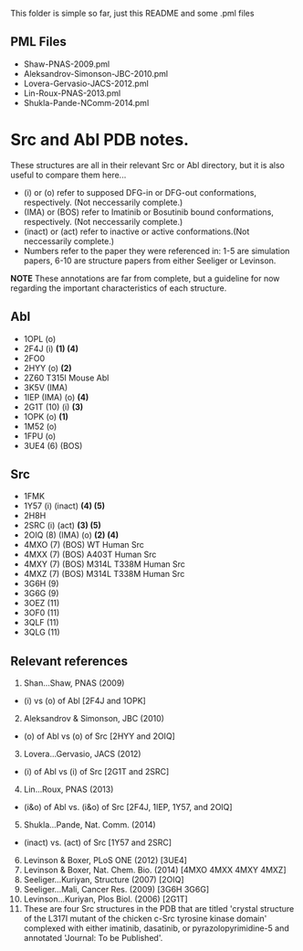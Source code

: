 This folder is simple so far, just this README and some .pml files

PML Files
---------

* Shaw-PNAS-2009.pml
* Aleksandrov-Simonson-JBC-2010.pml
* Lovera-Gervasio-JACS-2012.pml
* Lin-Roux-PNAS-2013.pml
* Shukla-Pande-NComm-2014.pml


# Src and Abl PDB notes. 

These structures are all in their relevant Src or Abl directory, but it is also useful to compare them here...

* (i) or (o) refer to supposed DFG-in or DFG-out conformations, respectively. (Not neccessarily complete.)
* (IMA) or (BOS) refer to Imatinib or Bosutinib bound conformations, respectively. (Not neccessarily complete.)
* (inact) or (act) refer to inactive or active conformations.(Not neccessarily complete.)
* Numbers refer to the paper they were referenced in: 1-5 are simulation papers, 6-10 are structure papers from either Seeliger or Levinson.

**NOTE** These annotations are far from complete, but a guideline for now regarding the important characteristics of each structure.

Abl
---

* 1OPL (o)
* 2F4J (i) **(1) (4)**
* 2FO0
* 2HYY (o) **(2)**
* 2Z60 T315I Mouse Abl
* 3K5V (IMA)
* 1IEP (IMA) (o) **(4)**
* 2G1T (10) (i) **(3)**
* 1OPK (o) **(1)**
* 1M52 (o)
* 1FPU (o)
* 3UE4 (6) (BOS)

Src
---

* 1FMK
* 1Y57 (i) (inact) **(4) (5)**
* 2H8H
* 2SRC (i) (act) **(3) (5)**
* 2OIQ (8) (IMA) (o) **(2) (4)**
* 4MXO (7) (BOS) WT Human Src
* 4MXX (7) (BOS) A403T Human Src
* 4MXY (7) (BOS) M314L T338M Human Src
* 4MXZ (7) (BOS) M314L T338M Human Src 
* 3G6H (9)
* 3G6G (9)
* 3OEZ (11)
* 3OF0 (11)
* 3QLF (11)
* 3QLG (11)   


Relevant references
-------------------

1. Shan...Shaw, PNAS (2009)  
 - (i) vs (o) of Abl [2F4J and 1OPK]
2. Aleksandrov & Simonson, JBC (2010)            
 - (o) of Abl vs (o) of Src [2HYY and 2OIQ]
3. Lovera...Gervasio, JACS (2012)           
 - (i) of Abl vs (i) of Src [2G1T and 2SRC]
4. Lin...Roux, PNAS (2013)    
 - (i&o) of Abl vs. (i&o) of Src [2F4J, 1IEP, 1Y57, and 2OIQ]
5. Shukla...Pande, Nat. Comm. (2014)     
 - (inact) vs. (act) of Src [1Y57 and 2SRC]
6. Levinson & Boxer, PLoS ONE (2012) [3UE4]
7. Levinson & Boxer, Nat. Chem. Bio. (2014) [4MXO 4MXX 4MXY 4MXZ]
8. Seeliger...Kuriyan, Structure (2007) [2OIQ]
9. Seeliger...Mali, Cancer Res. (2009) [3G6H 3G6G]
10. Levinson...Kuriyan, Plos Biol. (2006) [2G1T]
11. These are four Src structures in the PDB that are titled 'crystal structure of the L317I mutant of the chicken c-Src tyrosine kinase domain' complexed with either imatinib, dasatinib, or pyrazolopyrimidine-5 and annotated 'Journal: To be Published'.
